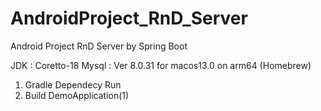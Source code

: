 # AndroidProject_RnD_Server
Android Project RnD Server by Spring Boot

JDK : Coretto-18
Mysql : Ver 8.0.31 for macos13.0 on arm64 (Homebrew)

1. Gradle Dependecy Run
2. Build DemoApplication(1)
